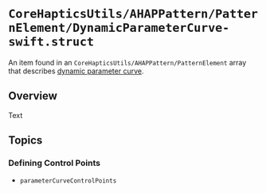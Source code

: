 # ``CoreHapticsUtils/AHAPPattern/PatternElement/DynamicParameterCurve-swift.struct``

An item found in an ``CoreHapticsUtils/AHAPPattern/PatternElement`` array that describes [dynamic parameter curve](https://developer.apple.com/documentation/corehaptics/chhapticparametercurve).


## Overview

<!--@START_MENU_TOKEN@-->Text<!--@END_MENU_TOKEN@-->

## Topics

### Defining Control Points

- ``parameterCurveControlPoints``
